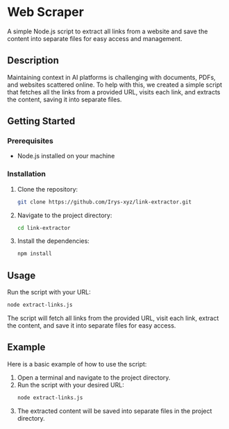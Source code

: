 # Web Scraper

A simple Node.js script to extract all links from a website and save the content into separate files for easy access and management.

## Description

Maintaining context in AI platforms is challenging with documents, PDFs, and websites scattered online. To help with this, we created a simple script that fetches all the links from a provided URL, visits each link, and extracts the content, saving it into separate files.

## Getting Started

### Prerequisites

- Node.js installed on your machine

### Installation

1. Clone the repository:
   ```bash
   git clone https://github.com/Irys-xyz/link-extractor.git
   ```

2. Navigate to the project directory:
   ```bash
   cd link-extractor
   ```

3. Install the dependencies:
   ```bash
   npm install
   ```

## Usage

Run the script with your URL:

```bash
node extract-links.js
```

The script will fetch all links from the provided URL, visit each link, extract the content, and save it into separate files for easy access.

## Example

Here is a basic example of how to use the script:

1. Open a terminal and navigate to the project directory.
2. Run the script with your desired URL:
   ```bash
   node extract-links.js
   ```
3. The extracted content will be saved into separate files in the project directory.
